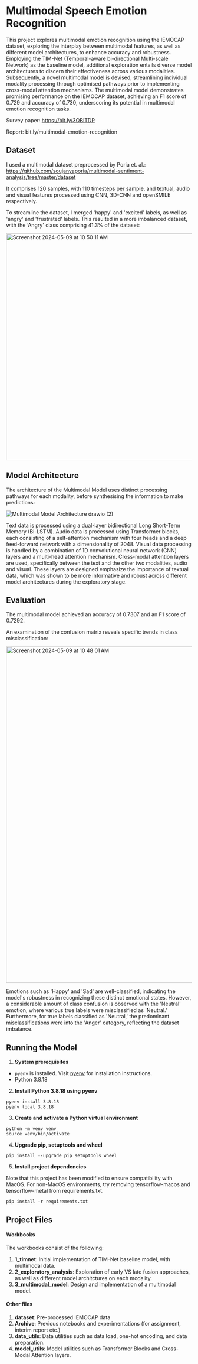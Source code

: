 # Multimodal Speech Emotion Recognition

This project explores multimodal emotion recognition using the IEMOCAP dataset, exploring the interplay between multimodal features, as well as different model architectures, to enhance accuracy and robustness. Employing the TIM-Net (Temporal-aware bi-directional Multi-scale Network) as the baseline model, additional exploration entails diverse model architectures to discern their effectiveness across various modalities. Subsequently, a novel multimodal model is devised, streamlining individual modality processing through optimised pathways prior to implementing cross-modal attention mechanisms. The multimodal model demonstrates promising performance on the IEMOCAP dataset, achieving an F1 score of 0.729 and accuracy of 0.730, underscoring its potential in multimodal emotion recognition tasks.

Survey paper: https://bit.ly/3OBITDP

Report: bit.ly/multimodal-emotion-recognition

## Dataset

I used a multimodal dataset preprocessed by Poria et. al.: https://github.com/soujanyaporia/multimodal-sentiment-analysis/tree/master/dataset

It comprises 120 samples, with 110 timesteps per sample, and textual, audio and visual features processed using CNN, 3D-CNN and openSMILE respectively. 

To streamline the dataset, I merged 'happy' and 'excited' labels, as well as 'angry' and 'frustrated' labels. This resulted in a more imbalanced dataset, with the ‘Angry' class comprising 41.3% of the dataset:

<img width="614" alt="Screenshot 2024-05-09 at 10 50 11 AM" src="https://github.com/vennietweek/multimodal-speech-emotion-recognition/assets/19652161/7b3315c1-4697-4eef-b425-eb4af6de75bb">

## Model Architecture

The architecture of the Multimodal Model uses distinct processing pathways for each modality, before synthesising the information to make predictions:

![Multimodal Model Architecture drawio (2)](https://github.com/vennietweek/multimodal-speech-emotion-recognition/assets/19652161/dfb07924-5a9f-42cf-85d1-aea0ab52cc62)

Text data is processed using a dual-layer bidirectional Long Short-Term Memory (Bi-LSTM). Audio data is processed using Transformer blocks, each consisting of a self-attention mechanism with four heads and a deep feed-forward network with a dimensionality of 2048. Visual data processing is handled by a combination of 1D convolutional neural network (CNN) layers and a multi-head attention mechanism. Cross-modal attention layers are used, specifically between the text and the other two modalities, audio and visual. These layers are designed emphasize the importance of textual data, which was shown to be more informative and robust across different model architectures during the exploratory stage. 

## Evaluation

The multimodal model achieved an accuracy of 0.7307 and an F1 score of 0.7292. 

An examination of the confusion matrix reveals specific trends in class misclassification:

<img width="911" alt="Screenshot 2024-05-09 at 10 48 01 AM" src="https://github.com/vennietweek/multimodal-speech-emotion-recognition/assets/19652161/8afa8f13-f4e4-4322-afde-3095a9417047">

Emotions such as 'Happy' and 'Sad' are well-classified, indicating the model's robustness in recognizing these distinct emotional states. However, a considerable amount of class confusion is observed with the 'Neutral' emotion, where various true labels were misclassified as 'Neutral.' Furthermore, for true labels classified as 'Neutral,' the predominant misclassifications were into the 'Anger' category, reflecting the dataset imbalance.

## Running the Model

1. **System prerequisites**
- `pyenv` is installed. Visit [pyenv](https://github.com/pyenv/pyenv#installation) for installation instructions.
- Python 3.8.18

2. **Install Python 3.8.18 using pyenv**

```
pyenv install 3.8.18
pyenv local 3.8.18
```
 
3. **Create and activate a Python virtual environment**

 ```
 python -m venv venv
 source venv/bin/activate
 ```

4. **Upgrade pip, setuptools and wheel**

 ```
 pip install --upgrade pip setuptools wheel
 ```

5. **Install project dependencies**

Note that this project has been modified to ensure compatibility with MacOS. For non-MacOS environments, try removing tensorflow-macos and tensorflow-metal from requirements.txt.

``` 
pip install -r requirements.txt
```

## Project Files

#### Workbooks
The workbooks consist of the following:
1. **1_timnet**: Initial implementation of TIM-Net baseline model, with multimodal data.
2. **2_exploratory_analysis**: Exploration of early VS late fusion approaches, as well as different model architctures on each modality.
3. **3_multimodal_model**: Design and implementation of a multimodal model.

#### Other files
1. **dataset**: Pre-processed IEMOCAP data
2. **Archive**: Previous notebooks and experimentations (for assignment, interim report etc.)
3. **data_utils**: Data utilities such as data load, one-hot encoding, and data preparation.
4. **model_utils**: Model utilities such as Transformer Blocks and Cross-Modal Attention layers.
